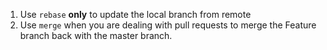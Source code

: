1. Use `rebase` **only** to update the local branch from remote
2. Use `merge` when you are dealing with pull requests to merge the Feature branch back with the master branch.